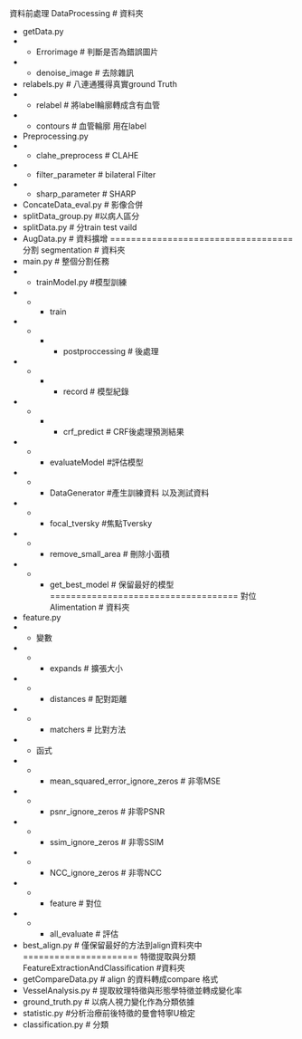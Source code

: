 資料前處理
DataProcessing # 資料夾
- getData.py
- - Errorimage # 判斷是否為錯誤圖片
- - denoise_image # 去除雜訊
- relabels.py # 八連通獲得真實ground Truth
- - relabel # 將label輪廓轉成含有血管
- - contours # 血管輪廓 用在label
- Preprocessing.py
- - clahe_preprocess # CLAHE
- - filter_parameter # bilateral Filter
- - sharp_parameter # SHARP
- ConcateData_eval.py # 影像合併
- splitData_group.py #以病人區分
- splitData.py # 分train test vaild
- AugData.py # 資料擴增
===================================
分割
segmentation # 資料夾
- main.py # 整個分割任務
- - trainModel.py #模型訓練
- - - train
- - - - postproccessing # 後處理
- - - - record # 模型紀錄
- - - - crf_predict # CRF後處理預測結果
- - - evaluateModel #評估模型
- - - DataGenerator #產生訓練資料 以及測試資料
- - - focal_tversky #焦點Tversky
- - - remove_small_area # 刪除小面積
- - - get_best_model # 保留最好的模型
====================================
對位
Alimentation # 資料夾
- feature.py 
- - 變數
- - - expands # 擴張大小
- - - distances # 配對距離
- - - matchers # 比對方法
- - 函式
- - - mean_squared_error_ignore_zeros # 非零MSE
- - - psnr_ignore_zeros # 非零PSNR
- - - ssim_ignore_zeros # 非零SSIM
- - - NCC_ignore_zeros # 非零NCC
- - - feature # 對位
- - - all_evaluate # 評估
- best_align.py  # 僅保留最好的方法到align資料夾中
======================
特徵提取與分類
FeatureExtractionAndClassification #資料夾
-  getCompareData.py # align 的資料轉成compare 格式
-  VesselAnalysis.py # 提取紋理特徵與形態學特徵並轉成變化率
-  ground_truth.py # 以病人視力變化作為分類依據
-  statistic.py #分析治療前後特徵的曼會特寧U檢定
-  classification.py # 分類




